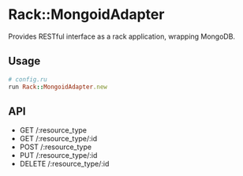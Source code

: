 # Rack::MongoidAdapter
Provides RESTful interface as a rack application, wrapping MongoDB.

## Usage
```ruby
# config.ru
run Rack::MongoidAdapter.new
```

## API
* GET /:resource_type
* GET /:resource_type/:id
* POST /:resource_type
* PUT /:resource_type/:id
* DELETE /:resource_type/:id
